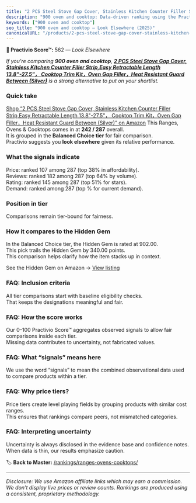 ```yaml
---
title: "2 PCS Steel Stove Gap Cover, Stainless Kitchen Counter Filler Strip,Easy Retractable Length 13.8\"-27.5\"， Cooktop Trim Kit，Oven Gap Filler，Heat Resistant Guard Between (Silver)"
description: "900 oven and cooktop: Data-driven ranking using the Practivio Score™. Positioned by quality, value, demand, findability, momentum."
keywords: ["900 oven and cooktop"]
seo_title: "900 oven and cooktop — Look Elsewhere (2025)"
canonicalURL: "/products/2-pcs-steel-stove-gap-cover-stainless-kitchen-counter-filler-stripeasy-retractable-length-138-275-cooktop-trim-kitoven-gap-fillerheat-resistant-guard-between-silver-B0FHB76Z84/"
---
```


**🚫 Practivio Score™:** 562 — _Look Elsewhere_


*If you're comparing **900 oven and cooktop**, **[2 PCS Steel Stove Gap Cover, Stainless Kitchen Counter Filler Strip,Easy Retractable Length 13.8"-27.5"， Cooktop Trim Kit，Oven Gap Filler，Heat Resistant Guard Between (Silver)](https://www.amazon.com/dp/B0FHB76Z84?tag=practivio-20)** is a strong alternative to put on your shortlist.*
### Quick take
[Shop “2 PCS Steel Stove Gap Cover, Stainless Kitchen Counter Filler Strip,Easy Retractable Length 13.8"-27.5"， Cooktop Trim Kit，Oven Gap Filler，Heat Resistant Guard Between (Silver)” on Amazon](https://www.amazon.com/dp/B0FHB76Z84?tag=practivio-20)
This Ranges, Ovens & Cooktops comes in at **242 / 287** overall.  
It is grouped in the **Balanced Choice tier** for fair comparison.  
Practivio suggests you **look elsewhere** given its relative performance.

### What the signals indicate
Price: ranked 107 among 287 (top 38% in affordability).  
Reviews: ranked 182 among 287 (top 64% by volume).  
Rating: ranked 145 among 287 (top 51% for stars).  
Demand: ranked  among 287 (top % for current demand).

### Position in tier
Comparisons remain tier-bound for fairness.

### How it compares to the Hidden Gem
In the Balanced Choice tier, the Hidden Gem is rated at 902.00.  
This pick trails the Hidden Gem by 340.00 points.  
This comparison helps clarify how the item stacks up in context.  

See the Hidden Gem on Amazon → [View listing](https://www.amazon.com/dp/B0824W5FWS?tag=practivio-20)

### FAQ: Inclusion criteria
All tier comparisons start with baseline eligibility checks.  
That keeps the designations meaningful and fair.

### FAQ: How the score works
Our 0–100 Practivio Score™ aggregates observed signals to allow fair comparisons inside each tier.  
Missing data contributes to uncertainty, not fabricated values.

### FAQ: What “signals” means here
We use the word “signals” to mean the combined observational data used to compare products within a tier.

### FAQ: Why price tiers?
Price tiers create level playing fields by grouping products with similar cost ranges.  
This ensures that rankings compare peers, not mismatched categories.

### FAQ: Interpreting uncertainty
Uncertainty is always disclosed in the evidence base and confidence notes.  
When data is thin, our results emphasize caution.


🏷️ **Back to Master:** [/rankings/ranges-ovens-cooktops/](/rankings/ranges-ovens-cooktops/)

---
_Disclosure: We use Amazon affiliate links which may earn a commission. We don’t display live prices or review counts. Rankings are produced using a consistent, proprietary methodology._
